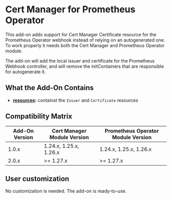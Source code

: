# Cert Manager for Prometheus Operator

This add-on adds support for Cert Manager Certificate resource for the Prometheus Operator webhook instead of
relying on an autogenerated one.  
To work properly it needs both the Cert Manager and Prometheus Operator module.

The add-on will add the local issuer and certificate for the Prometheus Webhook controller, and will remove the
initContainers that are responsible for autogenerate it.

## What the Add-On Contains

- **[resources](./resources):** containst the `Issuer` and `Certificate` resources

## Compatibility Matrix

| Add-On Version | Cert Manager Module Version | Prometheus Operator Module Version |
|----------------|-----------------------------|------------------------------------|
| 1.0.x          | 1.24.x, 1.25.x, 1.26.x      | 1.24.x, 1.25.x, 1.26.x             |
| 2.0.x          | >= 1.27.x                   | >= 1.27.x                          |

## User customization

No customization is needed. The add-on is ready-to-use.
